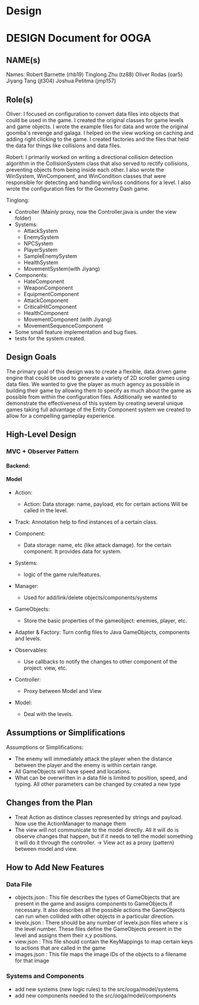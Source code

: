 # Design

# DESIGN Document for OOGA
## NAME(s)

Names: Robert Barnette (rhb19) Tinglong Zhu (tz88) Oliver Rodas (oar5) Jiyang Tang (jt304) Joshua Petitma (jmp157)

## Role(s)
Oliver: I focused on configuration to convert data files into objects that could be used in the game. I created the original classes for game levels and game objects. I wrote the example files for data and wrote the original goomba's revenge and galaga. I helped on the view working on caching and adding right clicking to the game. I created factories and the files that held the data for things like collisions and data files.

Robert: I primarily worked on writing a directional collision detection algorithm in the CollisionSystem class that also served to rectify collisions, preventing objects from being inside each other. I also wrote the WinSystem, WinComponent, and WinCondition classes that were responsible for detecting and handling win/loss conditions for a level. I also wrote the configuration files for the Geometry Dash game.

Tinglong:
- Controller (Mainly proxy, now the Controller.java is under the view folder)
- Systems:
    - AttackSystem
    - EnemySystem
    - NPCSystem
    - PlayerSystem
    - SampleEnemySystem
    - HealthSystem
    - MovementSystem(with Jiyang)
- Components:
    - HateComponent
    - WeaponComponent
    - EquipmentComponent
    - AttackComponent
    - CriticalHitComponent
    - HealthComponent
    - MovementComponent (with Jiyang)
    - MovementSequenceComponent
- Some small feature implementation and bug fixes.
- tests for the system created.


## Design Goals
The primary goal of this design was to create a flexible, data driven game engine that could be used to generate a variety of 2D scroller games using data files. We wanted to give the player as much agency as possible in building their game by allowing them to specify as much about the game as possible from within the configuration files. Additionally we wanted to demonstrate the effectiveness of this system by creating several unique games taking full advantage of the Entity Component system we created to allow for a compelling gameplay experience.

## High-Level Design
### MVC + Observer Pattern

#### Backend:
#### Model
- Action:
    - Action: Data storage: name, payload, etc for certain actions
      Will be called in the level.
- Track: Annotation help to find instances of a certain class.

- Component:
    - Data storage: name, etc (like attack damage). for the certain component. It provides data for system.

- Systems:
    - logic of the game rule/features.
- Manager:
    - Used for add/link/delete objects/components/systems

- GameObjects:
    - Store the basic properties of the gameobject: enemies, player, etc.

- Adapter & Factory: Turn config files to Java GameObjects,  components and levels.


- Observables:
    - Use callbacks to notify the changes to other component of the project: view, etc.

- Controller:
    - Proxy between Model and View

- Model:
    - Deal with the levels.



## Assumptions or Simplifications
Assumptions or Simplifications:
- The enemy will immediately attack the player when the distance between the player and the enemy is within certain range.
- All GameObjects will have speed and locations.
- What can be overwritten in a data file is limited to position, speed, and typing. All other parameters can be changed by created a new type

## Changes from the Plan
- Treat Action as distince classes represented by strings and payload. Now use the ActionManager to manage them
- The view will not communicate to the model directly. All it will do is observe
  changes that happen, but if it needs to tell the model something it will do it
  through the controller. -> View act as a proxy (pattern) between model and view.

## How to Add New Features

### Data File

* objects.json : This file describes the types of GameObjects that are present in the game and assigns components to GameObjects if necessary. It also describes all the possible actions the GameObjects can run when collided with other objects in a particular direction.
* levelx.json : There should be any number of levelx.json files where x is the level number. These files define the GameObjects present in the level and assigns them their x,y positions.
* view.json : This file should contain the KeyMappings to map certain keys to actions that are called in the game
* images.json : This file maps the image IDs of the objects to a filename for that image

### Systems and Components
- add new systems (new logic rules) to the src/ooga/model/systems
- add new components needed to the src/ooga/model/components